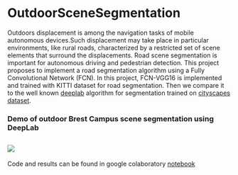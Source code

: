 # OutdoorSceneSegmentation

Outdoors displacement is among the navigation tasks of mobile autonomous devices.Such displacement may take place in particular environments, like rural roads, characterized by a restricted set of scene elements that surround the displacements. 
Road scene segmentation is important for autonomous driving and pedestrian detection. 
This project proposes to implement a road segmentation algorithm using a Fully Convolutional Network (FCN). In this project, FCN-VGG16 is implemented and trained with KITTI dataset for road segmentation. Then we compare it to the well known [deeplab](https://arxiv.org/pdf/1606.00915.pdf) algorithm for segmentation trained on [cityscapes dataset](https://arxiv.org/pdf/1604.01685.pdf).


### Demo of outdoor Brest Campus scene segmentation using DeepLab

[![](https://media.giphy.com/media/eBfnH4HbPtXKja3HzJ/giphy.gif)](https://drive.google.com/file/d/1KYI6OrjJZpr0qxU1jgyCLw4LHZ6xCmoC/preview)
---

Code and results can be found in google colaboratory [notebook](https://colab.research.google.com/drive/1yMixNaxURzn3OUOwhjvyXxc4bJOBW3fR) 
